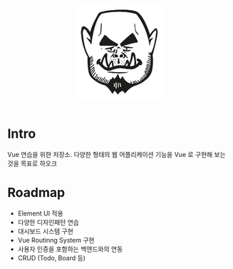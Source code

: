<p align="center">
  <br>
  <img width="200" src="./src/assets/logo/orchwang.png" alt="logo of orchwang">
  <br>
  <br>
</p>

# Intro

Vue 연습을 위한 저장소. 다양한 형태의 웹 어플리케이션 기능을 Vue 로 구현해 보는 것을 목표로 하오크 

# Roadmap

- Element UI 적용
- 다양한 디자인패턴 연습
- 대시보드 시스템 구현
- Vue Routinng System 구현
- 사용자 인증을 포함하는 백엔드와의 연동
- CRUD (Todo, Board 등)

